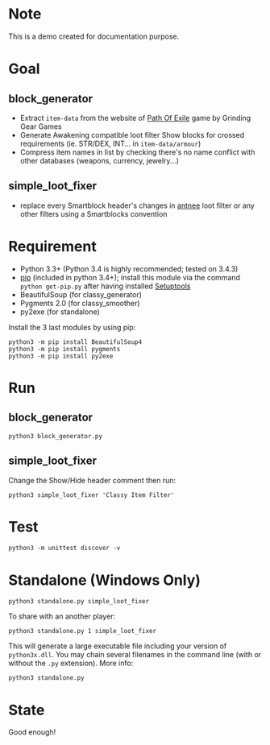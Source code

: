 Note
====

This is a demo created for documentation purpose.

Goal
====

block_generator
----------------

- Extract `item-data` from the website of [Path Of Exile](http://www.pathofexile.com) game by Grinding Gear Games
- Generate Awakening compatible loot filter Show blocks for crossed requirements (ie. STR/DEX, INT... in `item-data/armour`)
- Compress item names in list by checking there's no name conflict with other databases (weapons, currency, jewelry...)

simple_loot_fixer
-----------------

- replace every Smartblock header's changes in [antnee](http://www.pathofexile.com/forum/view-thread/1245785) loot filter or any other filters using a Smartblocks convention

Requirement
===========

- Python 3.3+ (Python 3.4 is highly recommended; tested on 3.4.3)
- [pip](https://pypi.python.org/pypi/pip) (included in python 3.4+); install this module via the command `python get-pip.py` after having installed [Setuptools](http://pypi.python.org/pypi/setuptools)
- BeautifulSoup (for classy_generator)
- Pygments 2.0 (for classy_smoother)
- py2exe (for standalone)

Install the 3 last modules by using pip:

    python3 -m pip install BeautifulSoup4
    python3 -m pip install pygments
    python3 -m pip install py2exe

Run
===

block_generator
---------------

    python3 block_generator.py

simple_loot_fixer
-----------------

Change the Show/Hide header comment then run:

    python3 simple_loot_fixer 'Classy Item Filter'

Test
====

    python3 -m unittest discover -v

Standalone (Windows Only)
=========================

    python3 standalone.py simple_loot_fixer

To share with an another player:

    python3 standalone.py 1 simple_loot_fixer

This will generate a large executable file including your version of `python3x.dll`. You may chain several filenames in the command line (with or without the `.py` extension). More info:

    python3 standalone.py

State
=====

Good enough!
